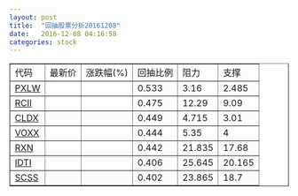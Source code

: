 ```yaml
---
layout: post
title:  "回抽股票分析20161208"
date:   2016-12-08 04:16:58
categories: stock
---
```

<script type="text/javascript">
var stockList = []
stockList.push('gb_pxlw');
stockList.push('gb_rcii');
stockList.push('gb_cldx');
stockList.push('gb_voxx');
stockList.push('gb_rxn');
stockList.push('gb_idti');
stockList.push('gb_scss');
</script>
<table border="1">
 <tr>
 <td>代码</td>
 <td>最新价</td>
 <td>涨跌幅(%)</td>
 <td>回抽比例</td>
 <td>阻力</td>
 <td>支撑</td>
</tr>
  <tr id="pxlw">
  <td><a href="http://stock.finance.sina.com.cn/usstock/quotes/PXLW.html" target="_blank">PXLW</a></td><td></td><td></td><td>0.533</td><td>3.16</td><td>2.485</td></tr>
  <tr id="rcii">
  <td><a href="http://stock.finance.sina.com.cn/usstock/quotes/RCII.html" target="_blank">RCII</a></td><td></td><td></td><td>0.475</td><td>12.29</td><td>9.09</td></tr>
  <tr id="cldx">
  <td><a href="http://stock.finance.sina.com.cn/usstock/quotes/CLDX.html" target="_blank">CLDX</a></td><td></td><td></td><td>0.449</td><td>4.715</td><td>3.01</td></tr>
  <tr id="voxx">
  <td><a href="http://stock.finance.sina.com.cn/usstock/quotes/VOXX.html" target="_blank">VOXX</a></td><td></td><td></td><td>0.444</td><td>5.35</td><td>4</td></tr>
  <tr id="rxn">
  <td><a href="http://stock.finance.sina.com.cn/usstock/quotes/RXN.html" target="_blank">RXN</a></td><td></td><td></td><td>0.442</td><td>21.835</td><td>17.68</td></tr>
  <tr id="idti">
  <td><a href="http://stock.finance.sina.com.cn/usstock/quotes/IDTI.html" target="_blank">IDTI</a></td><td></td><td></td><td>0.406</td><td>25.645</td><td>20.165</td></tr>
  <tr id="scss">
  <td><a href="http://stock.finance.sina.com.cn/usstock/quotes/SCSS.html" target="_blank">SCSS</a></td><td></td><td></td><td>0.402</td><td>23.865</td><td>18.7</td></tr>
</table>
